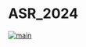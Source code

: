 # ASR_2024

[![main](https://github.com/Docencia-fmrico/ASR_2024/actions/workflows/main.yaml/badge.svg)](https://github.com/Docencia-fmrico/ASR_2024/actions/workflows/main.yaml)
